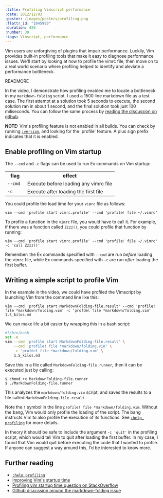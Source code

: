 ```yaml
--- 
:title: Profiling Vimscript performance
:date: 2012/12/03
:poster: /images/posters/profiling.png
:flattr_id: "1045993"
:duration: 489
:number: 39
:tags: Vimscript, performance
---
```


Vim users are unforgiving of plugins that impair performance. Luckily, Vim provides built-in profiling tools that make it easy to diagnose performance issues. We'll start by looking at how to profile the vimrc file, then move on to a real world scenario where profiling helped to identify and aleviate a performance bottleneck.

READMORE


In the video, I demonstrate how profiling enabled me to locate a bottleneck in my `markdown-folding` script. I used a 1500 line markdown file as a test case. The first attempt at a solution took 5 seconds to execute, the second solution ran in about 1 second, and the final solution took just 100 miliseconds. You can follow the same process by [reading the discussion on github][issue].

**NOTE:** Vim's profiling feature is not enabled in all builds. You can check by running [`:version`](http://vimdoc.sourceforge.net/htmldoc/various.html#:version), and looking for the 'profile' feature. A plus sign prefix indicates that it is enabled.

## Enable profiling on Vim startup

The `--cmd` and `-c` flags can be used to run Ex commands on Vim startup:

<table>
    <tr>
        <th>flag</th>
        <th>effect</th>
    </tr>
    <tr>
        <td><code>--cmd <command></code></td>
        <td>Execute <command> before loading any vimrc file</td>
    </tr>
    <tr>
        <td><code>-c <command></code></td>
        <td>Execute <command> after loading the first file</td>
    </tr>
</table>

You could profile the load time for your `vimrc` file as follows:

    vim --cmd 'profile start vimrc.profile' --cmd 'profile! file ~/.vimrc'

To profile a function in the `vimrc` file, you would have to call it. For example, if there was a function called `Zzzz()`, you could profile that function by running: 

    vim --cmd 'profile start vimrc.profile' --cmd 'profile! file ~/.vimrc' -c 'call Zzzz()'

Remember: the Ex commands specified with `--cmd` are run *before* loading the `vimrc` file, while Ex commands specified with `-c` are run *after* loading the first buffer.

## Writing a simple script to profile Vim

In the example in the video, we could have profiled the Vimscript by launching Vim from the command line like this:

    vim --cmd 'profile start MarkdownFolding-file.result' --cmd 'profile! file *markdown/folding.vim' -c 'profdel file *markdown/folding.vim' 1.5_kilos.md

We can make life a bit easier by wrapping this in a bash script:
    
```bash
#!/bin/bash
set -e
vim --cmd 'profile start MarkdownFolding-file.result' \
    --cmd 'profile! file *markdown/folding.vim' \
    -c 'profdel file *markdown/folding.vim' \
    1.5_kilos.md
```

Save this in a file called `MarkdownFolding-file.runner`, then it can be executed just by calling:

    $ chmod +x MarkdownFolding-file.runner
    $ ./MarkdownFolding-file.runner

This analyzes the `markdown/folding.vim` script, and saves the results to a file called `MarkdownFolding-file.result`.

Note the `!` symbol in the line `profile! file *markdown/folding.vim`. Without the bang, Vim would only profile the loading of the script. The bang instructs Vim to also profile the execution of its functions. See [`:help profiling`][h] for more details.

In theory it should be safe to include the argument `-c 'quit'` in the profiling script, which would tell Vim to quit after loading the first buffer. In my case, I found that Vim would quit before executing the code that I wanted to profile. If anyone can suggest a way around this, I'd be interested to know more.

## Further reading

* [`:help profiling`][h]
* [Improving Vim's startup time][usevim]
* [Profiling vim startup time question on StackOverflow][so]
* [Github discussion around the markdown-folding issue][issue]

[usevim]: https://medium.com/usevim/improving-vims-startup-time-beb3f83cbfe8
[issue]: https://github.com/nelstrom/vim-markdown-folding/issues/1
[so]: http://stackoverflow.com/a/8347244/128850
[h]: http://vimdoc.sourceforge.net/htmldoc/repeat.html#profiling
